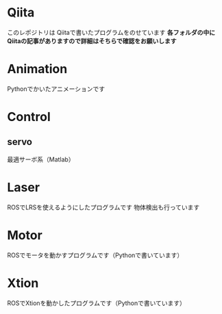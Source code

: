 # Qiita
このレポジトリは
Qiitaで書いたプログラムをのせています
**各フォルダの中にQiitaの記事がありますので詳細はそちらで確認をお願いします**

# Animation
Pythonでかいたアニメーションです

# Control
## servo
最適サーボ系（Matlab）

# Laser
ROSでLRSを使えるようにしたプログラムです
物体検出も行っています

# Motor
ROSでモータを動かすプログラムです（Pythonで書いています）

# Xtion
ROSでXtionを動かしたプログラムです（Pythonで書いています）
